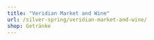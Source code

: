 ```yaml
---
title: "Veridian Market and Wine"
url: /silver-spring/veridian-market-and-wine/
shop: Getränke
---
```

